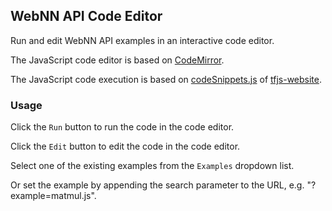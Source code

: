 ## WebNN API Code Editor
Run and edit WebNN API examples in an interactive code editor.

The JavaScript code editor is based on [CodeMirror](https://codemirror.net/).

The JavaScript code execution is based on [codeSnippets.js](https://github.com/tensorflow/tfjs-website/blob/master/themes/tfjs/source/js/codeSnippets.js) of [tfjs-website](https://github.com/tensorflow/tfjs-website).

### Usage
Click the `Run` button to run the code in the code editor.

Click the `Edit` button to edit the code in the code editor.

Select one of the existing examples from the `Examples` dropdown list.

Or set the example by appending the search parameter to the URL, e.g. "?example=matmul.js".